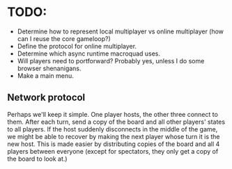 # TODO:

* Determine how to represent local multiplayer vs online multiplayer (how can I reuse the core gameloop?)
* Define the protocol for online multiplayer.
* Determine which async runtime macroquad uses.
* Will players need to portforward? Probably yes, unless I do some browser shenanigans.
* Make a main menu.

## Network protocol

Perhaps we'll keep it simple. One player hosts, the other three connect to them.
After each turn, send a copy of the board and all other players' states to all players.
If the host suddenly disconnects in the middle of the game, we might be able to recover
by making the next player whose turn it is the new host. This is made easier by distributing
copies of the board and all 4 players between everyone (except for spectators, they only get a copy of the board to look at.)
